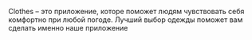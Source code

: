 Clothes – это приложение, которе поможет людям чувствовать себя комфортно при любой погоде.
Лучший выбор одежды поможет вам сделать именно наше приложение
